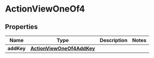 
# ActionViewOneOf4

## Properties
| Name | Type | Description | Notes |
| ------------ | ------------- | ------------- | ------------- |
| **addKey** | [**ActionViewOneOf4AddKey**](ActionViewOneOf4AddKey.md) |  |  |



